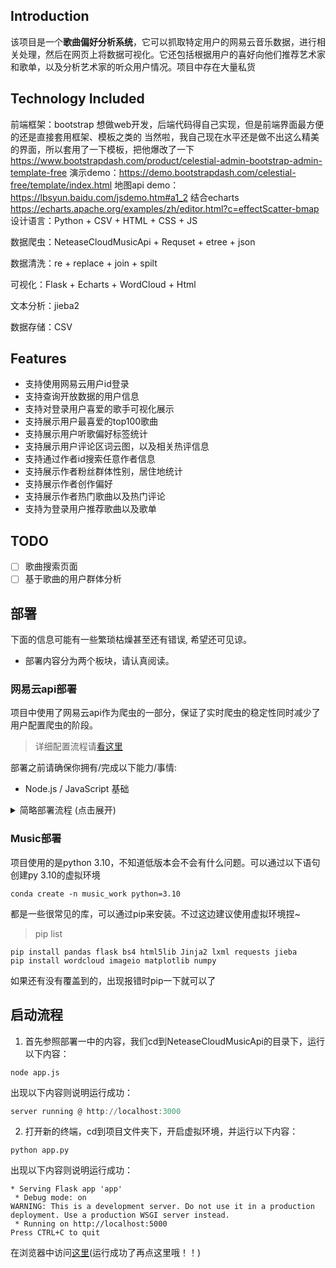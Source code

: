 ## Introduction
该项目是一个**歌曲偏好分析系统**，它可以抓取特定用户的网易云音乐数据，进行相关处理，然后在网页上将数据可视化。它还包括根据用户的喜好向他们推荐艺术家和歌单，以及分析艺术家的听众用户情况。项目中存在大量私货

## Technology Included
前端框架：bootstrap 
想做web开发，后端代码得自己实现，但是前端界面最方便的还是直接套用框架、模板之类的
当然啦，我自己现在水平还是做不出这么精美的界面，所以套用了一下模板，把他爆改了一下
https://www.bootstrapdash.com/product/celestial-admin-bootstrap-admin-template-free
演示demo：https://demo.bootstrapdash.com/celestial-free/template/index.html
地图api demo：https://lbsyun.baidu.com/jsdemo.htm#a1_2
结合echarts https://echarts.apache.org/examples/zh/editor.html?c=effectScatter-bmap
设计语言：Python + CSV + HTML + CSS + JS

数据爬虫：NeteaseCloudMusicApi + Requset + etree + json 

数据清洗：re + replace + join + spilt

可视化：Flask + Echarts + WordCloud + Html

文本分析：jieba2

数据存储：CSV


## Features

- 支持使用网易云用户id登录
- 支持查询开放数据的用户信息
- 支持对登录用户喜爱的歌手可视化展示
- 支持展示用户最喜爱的top100歌曲
- 支持展示用户听歌偏好标签统计
- 支持展示用户评论区词云图，以及相关热评信息
- 支持通过作者id搜索任意作者信息
- 支持展示作者粉丝群体性别，居住地统计
- 支持展示作者创作偏好
- 支持展示作者热门歌曲以及热门评论
- 支持为登录用户推荐歌曲以及歌单

## TODO
- [ ] 歌曲搜索页面
- [ ] 基于歌曲的用户群体分析
## 部署

下面的信息可能有一些繁琐枯燥甚至还有错误, 希望还可见谅。
+ 部署内容分为两个板块，请认真阅读。
  
### 网易云api部署
项目中使用了网易云api作为爬虫的一部分，保证了实时爬虫的稳定性同时减少了用户配置爬虫的阶段。
> 详细配置流程请[看这里](https://github.com/Binaryify/NeteaseCloudMusicApi)

部署之前请确保你拥有/完成以下能力/事情:
- Node.js / JavaScript 基础

<details>

  <summary>简略部署流程 (点击展开)</summary>

  #### 安装
```
$ git clone git@github.com:Binaryify/NeteaseCloudMusicApi.git
$ cd NeteaseCloudMusicApi
$ npm install
```

  #### 运行
```shell
$ node app.js
```

服务器启动默认端口为 3000, 若不想使用 3000 端口 , 可使用以下命令 : Mac/Linux

```shell
$ PORT=4000 node app.js
```

windows 下使用 git-bash 或者 cmder 等终端执行以下命令 :

```shell
$ set PORT=4000 && node app.js
```

服务器启动默认 host 为 localhost,如果需要更改, 可使用以下命令 : Mac/Linux

```shell
$ HOST=127.0.0.1 node app.js
```

windows 下使用 git-bash 或者 cmder 等终端执行以下命令 :

```shell
$ set HOST=127.0.0.1 && node app.js
```
</details>

### Music部署

项目使用的是python 3.10，不知道低版本会不会有什么问题。可以通过以下语句创建py 3.10的虚拟环境

```shell
conda create -n music_work python=3.10
```

都是一些很常见的库，可以通过pip来安装。不过这边建议使用虚拟环境捏~
> pip list
```shell
pip install pandas flask bs4 html5lib Jinja2 lxml requests jieba 
pip install wordcloud imageio matplotlib numpy
```
如果还有没有覆盖到的，出现报错时pip一下就可以了

## 启动流程

1. 首先参照部署一中的内容，我们cd到NeteaseCloudMusicApi的目录下，运行以下内容：
```shell
node app.js
```
出现以下内容则说明运行成功：
```powershell
server running @ http://localhost:3000
```

2. 打开新的终端，cd到项目文件夹下，开启虚拟环境，并运行以下内容：
```shell
python app.py
```
出现以下内容则说明运行成功：
```shell
* Serving Flask app 'app'
 * Debug mode: on
WARNING: This is a development server. Do not use it in a production deployment. Use a production WSGI server instead.
 * Running on http://localhost:5000
Press CTRL+C to quit
```
在浏览器中访问[这里](http://localhost:5000)(运行成功了再点这里哦！！)

